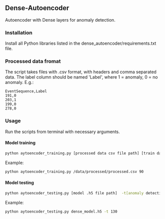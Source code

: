 ## Dense-Autoencoder
Autoencoder with Dense layers for anomaly detection.

### Installation
Install all Python libraries listed in the dense_autoencoder/requirements.txt file.

### Processed data fromat
The script takes files with .csv format, with headers and comma separated data. The label column should be named 'Label', where 1 = anomaly, 0 = no anomaly. E.g.:
```
EventSequence,Label
191,0
203,1
199,0
278,0
```


### Usage
Run the scripts from terminal with necessary arguments.
#### Model training
```bash
python aytoencoder_training.py [processed data csv file path] [train data percentage]
```
Example:
```bash
python aytoencoder_training.py /data/processed/processed.csv 90
```

#### Model testing
```bash
python aytoencoder_testing.py [model .h5 file path]  -t[anomaly detection threshold] (optional)
```

Example:
```bash
python aytoencoder_testing.py dense_model.h5 -t 130
```
